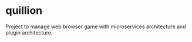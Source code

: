 # quillion

Project to manage web browser game with microservices architecture and plugin architecture.
